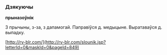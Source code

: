 ### Дзякуючы
**прыназоўнік**

З прычыны, з-за, з дапамогай. Паправіўся д. медыцыне. Выратаваўся д. выпадку.

<a rel="author">[http://rv-blr.com/](http://rv-blr.com/slounik.jsp?letterId=0&maskId=0&pageId=849)</a>
